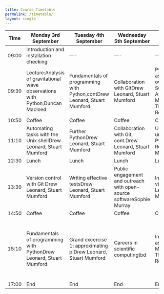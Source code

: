 ```yaml
---
title: Course Timetable
permalink: /timetable/
layout: single
---
```


|Time|Monday 3rd September|Tuesday 4th September|Wednesday 5th September|Thursday 6th September|Friday 7th September|
|--- |--- |--- |--- |--- |--- |
|09:00|Introduction and installation checking|—-|—-|—–|—–|
|09:30|Lecture:Analysis of gravitational wave observations with Python,Duncan Macloed|Fundamentals of programming with Python,contDrew Leonard, Stuart Mumford|Collaboration with GitDrew Leonard, Stuart Mumford|Python tools for astronomy – an overview of SunPy and AstropyStuart Mumford, Thomas Robitaille|Tables Drew Leonard, Stuart Mumford|
|10:50|Coffee|Coffee|Coffee|Coffee|Coffee|
|11:10|Automating tasks with the Unix shellDrew Leonard, Stuart Mumford|Further PythonDrew Leonard, Stuart Mumford|Collaboration with Git, cont.Drew Leonard, Stuart Mumford|Using physical units in PythonThomas Robitaille, Stuart Mumford|Working with time seriesSamuel Bennett, Alex Hamilton|
|12:30|Lunch|Lunch|Lunch|Lunch|Lunch|
|13:30|Version control with Git Drew Leonard, Stuart Mumford|Writing effective testsDrew Leonard, Stuart Mumford|Public engagement and outreach with open-source softwareSophie Murray|Images and data visualisationDrew Leonard, Stuart Mumford|Finding and getting data Drew Leonard, Stuart Mumford|
|14:50|Coffee|Coffee|Coffee|Coffee|Coffee|
|15:10|Fundamentals of programming with PythonDrew Leonard, Stuart Mumford|Grand excercise 1: approximating piDrew Leonard, Stuart Mumford|Careers in scientific computingtbd|Images in astronomy Stuart Mumford, Thomas Robitaille|Summary and Grand excercise 2: Working in groups on a software projectDrew Leonard, Stuart Mumford|
|17:00|End|End|End|End|End|
